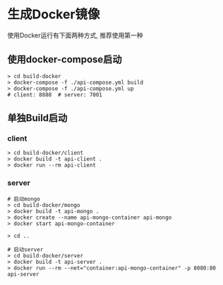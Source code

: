 # 生成Docker镜像

使用Docker运行有下面两种方式, 推荐使用第一种

## 使用docker-compose启动

```
> cd build-docker
> docker-compose -f ./api-compose.yml build
> docker-compose -f ./api-compose.yml up
# client: 8888  # server: 7001
```

## 单独Build启动

### client

```
> cd build-docker/client
> docker build -t api-client .
> docker run --rm api-client
```

### server

```
# 启动mongo
> cd build-docker/mongo
> docker build -t api-mongo .
> docker create --name api-mongo-container api-mongo
> docker start api-mongo-container

> cd ..

# 启动server
> cd build-docker/server
> docker build -t api-server .
> docker run --rm --net="container:api-mongo-container" -p 8080:80 api-server
```
